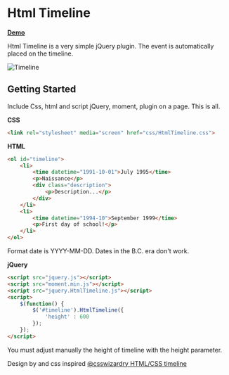 Html Timeline
========================

**[Demo]**

Html Timeline is a very simple jQuery plugin. The event is automatically placed on the timeline.

![Timeline](http://htmltimeline.azurewebsites.net/)

## Getting Started

Include Css, html and script jQuery, moment, plugin on a page. This is all.

**CSS**

```html
<link rel="stylesheet" media="screen" href="css/HtmlTimeline.css">
```

**HTML**

```html
<ol id="timeline">
    <li>
        <time datetime="1991-10-01">July 1995</time>
        <p>Naissance</p>
        <div class="description">
            <p>Description...</p>
        </div>
    </li>
    <li>
        <time datetime="1994-10">September 1999</time>
        <p>First day of school!</p>
    </li>
</ol>
```
Format date is YYYY-MM-DD. Dates in the B.C. era don't work.

**jQuery**

```html
<script src="jquery.js"></script>
<script src="moment.min.js"></script>
<script src="jquery.HtmlTimeline.js"></script>
<script>
    $(function() {
        $('#timeline').HtmlTimeline({
            'height' : 600
        });
    });
</script>
```
You must adjust manually the height of timeline with the height parameter.

Design by and css inspired [@csswizardry HTML/CSS timeline]

[Demo]: http://www.b1nj.fr/tests/b1njTimeline/
[@csswizardry HTML/CSS timeline]: http://csswizardry.com/2011/03/coding-up-a-semantic-lean-timeline/

